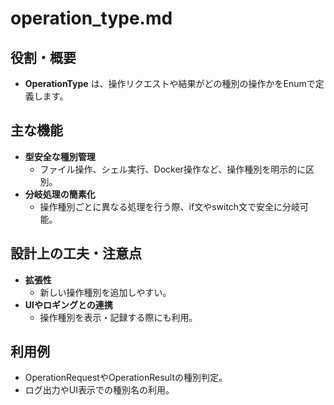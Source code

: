 # operation_type.md

## 役割・概要

- **OperationType** は、操作リクエストや結果がどの種別の操作かをEnumで定義します。

## 主な機能

- **型安全な種別管理**
  - ファイル操作、シェル実行、Docker操作など、操作種別を明示的に区別。
- **分岐処理の簡素化**
  - 操作種別ごとに異なる処理を行う際、if文やswitch文で安全に分岐可能。

## 設計上の工夫・注意点

- **拡張性**
  - 新しい操作種別を追加しやすい。
- **UIやロギングとの連携**
  - 操作種別を表示・記録する際にも利用。

## 利用例

- OperationRequestやOperationResultの種別判定。
- ログ出力やUI表示での種別名の利用。 